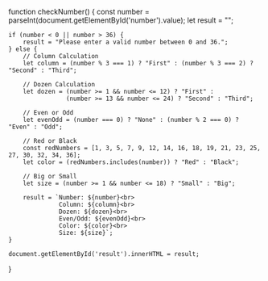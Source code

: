function checkNumber() {
    const number = parseInt(document.getElementById('number').value);
    let result = "";

    if (number < 0 || number > 36) {
        result = "Please enter a valid number between 0 and 36.";
    } else {
        // Column Calculation
        let column = (number % 3 === 1) ? "First" : (number % 3 === 2) ? "Second" : "Third";

        // Dozen Calculation
        let dozen = (number >= 1 && number <= 12) ? "First" :
                    (number >= 13 && number <= 24) ? "Second" : "Third";

        // Even or Odd
        let evenOdd = (number === 0) ? "None" : (number % 2 === 0) ? "Even" : "Odd";

        // Red or Black
        const redNumbers = [1, 3, 5, 7, 9, 12, 14, 16, 18, 19, 21, 23, 25, 27, 30, 32, 34, 36];
        let color = (redNumbers.includes(number)) ? "Red" : "Black";

        // Big or Small
        let size = (number >= 1 && number <= 18) ? "Small" : "Big";

        result = `Number: ${number}<br>
                  Column: ${column}<br>
                  Dozen: ${dozen}<br>
                  Even/Odd: ${evenOdd}<br>
                  Color: ${color}<br>
                  Size: ${size}`;
    }

    document.getElementById('result').innerHTML = result;
}
